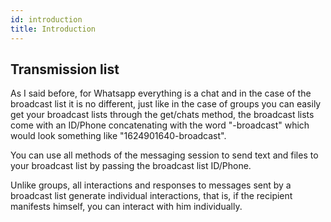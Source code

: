 ```yaml
---
id: introduction
title: Introduction
---
```


## Transmission list 

As I said before, for Whatsapp everything is a chat and in the case of the broadcast list it is no different, just like in the case of groups you can easily get your broadcast lists through the get/chats method, the broadcast lists come with an ID/Phone concatenating with the word "-broadcast" which would look something like "1624901640-broadcast".

You can use all methods of the messaging session to send text and files to your broadcast list by passing the broadcast list ID/Phone.

Unlike groups, all interactions and responses to messages sent by a broadcast list generate individual interactions, that is, if the recipient manifests himself, you can interact with him individually.
